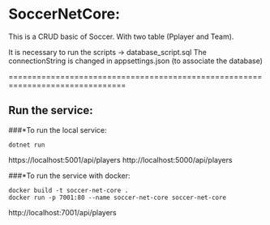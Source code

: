 # SoccerNetCore:
This is a CRUD basic of Soccer. With two table (Pplayer and Team).

It is necessary to run the scripts -> database_script.sql
The connectionString is changed in appsettings.json (to associate the database)

===============================================================================

## Run the service:
###*To run the local service:

```
dotnet run
``` 
https://localhost:5001/api/players
http://localhost:5000/api/players

###*To run the service with docker:

```
docker build -t soccer-net-core .
docker run -p 7001:80 --name soccer-net-core soccer-net-core
```
http://localhost:7001/api/players
